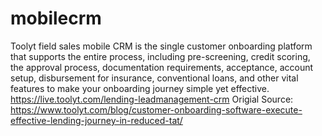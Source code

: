 # mobilecrm
Toolyt field sales mobile CRM is the single customer onboarding platform that supports the entire process, including pre-screening, credit scoring, the approval process, documentation requirements, acceptance, account setup, disbursement for insurance, conventional loans, and other vital features to make your onboarding journey simple yet effective.
https://live.toolyt.com/lending-leadmanagement-crm
Origial Source: https://www.toolyt.com/blog/customer-onboarding-software-execute-effective-lending-journey-in-reduced-tat/
